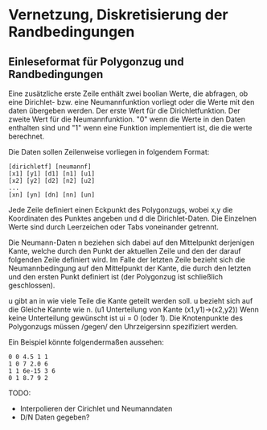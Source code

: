 Vernetzung, Diskretisierung der Randbedingungen
===============================================

Einleseformat für Polygonzug und Randbedingungen
------------------------------------------------

Eine zusätzliche erste Zeile enthält zwei boolian Werte, die abfragen, ob eine Dirichlet- bzw. eine Neumannfunktion
vorliegt oder die Werte mit den daten übergeben werden.
Der erste Wert für die Dirichletfunktion.
Der zweite Wert für die Neumannfunktion.
"0" wenn die Werte in den Daten enthalten sind und "1" wenn eine Funktion implementiert ist, die die werte berechnet.

Die Daten sollen Zeilenweise vorliegen in folgendem Format:

    [dirichletf] [neumannf]
    [x1] [y1] [d1] [n1] [u1]
    [x2] [y2] [d2] [n2] [u2]
    ...
    [xn] [yn] [dn] [nn] [un]

Jede Zeile definiert einen Eckpunkt des Polygonzugs, wobei x,y die Koordinaten des Punktes angeben und d die Dirichlet-Daten.
Die Einzelnen Werte sind durch Leerzeichen oder Tabs voneinander getrennt.

Die Neumann-Daten n beziehen sich dabei auf den Mittelpunkt derjenigen Kante, welche durch den Punkt der aktuellen Zeile und den der darauf folgenden Zeile definiert wird.
Im Falle der letzten Zeile bezieht sich die Neumannbedingung auf den Mittelpunkt der Kante, die durch den letzten und den ersten Punkt definiert ist (der Polygonzug ist schließlich geschlossen).

u gibt an in wie viele Teile die Kante geteilt werden soll. u bezieht sich auf die Gleiche Kannte wie n. (u1 Unterteilung von Kante (x1,y1)->(x2,y2))
Wenn keine Unterteilung gewünscht ist ui = 0 (oder 1).
Die Knotenpunkte des Polygonzugs müssen /gegen/ den Uhrzeigersinn spezifiziert werden.

Ein Beispiel könnte folgendermaßen aussehen:

    0 0 4.5 1 1
    1 0 7 2.0 6
    1 1 6e-15 3 6
    0 1 8.7 9 2

TODO:

- Interpolieren der Cirichlet und Neumanndaten
- D/N Daten gegeben?


